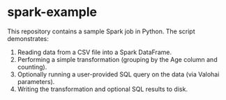 # spark-example

This repository contains a sample Spark job in Python. The script demonstrates:

1. Reading data from a CSV file into a Spark DataFrame.
2. Performing a simple transformation (grouping by the Age column and counting).
3. Optionally running a user-provided SQL query on the data (via Valohai parameters).
4. Writing the transformation and optional SQL results to disk.

